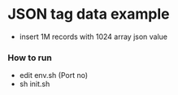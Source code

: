 # JSON tag data example
  - insert 1M records with 1024 array json value
### How to run
  - edit env.sh (Port no)
  - sh init.sh
